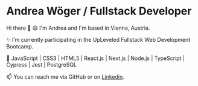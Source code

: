 # Andrea Wöger / Fullstack Developer

Hi there 👋
😄 I'm Andrea and I'm based in Vienna, Austria.

✨ I’m currently participating in the UpLeveled Fullstack Web Development Bootcamp.

🌱 JavaScript | CSS3 | HTML5 | React.js | Next.js | Node.js | TypeScript | Cypress | Jest | PostgreSQL

📫 You can reach me via GitHub or on [Linkedin](https://www.linkedin.com/in/andrea-w%C3%B6ger-msc-546b18111/). 


